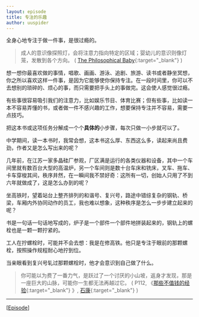 ```yaml
---
layout: episode
title: 专注的乐趣
author: uuspider
---
```

全身心地专注于做一件事，是很过瘾的。

>成人的意识像探照灯，会将注意力指向特定的区域；婴幼儿的意识则像灯笼，发散到各个方向。 ( [The Philosophical Baby][ref01]{:target="_blank"} )

想一想你最喜欢做的事情，唱歌、画画、游泳、追剧、旅游、读书或者静坐冥想，你之所以喜欢这样一件事，是因为它能够使你保持专注。在一段时间里，你可以不去想别的琐碎的、烦心的事，而只需要把手头上的事做完。这会使人感觉很过瘾。

有些事很容易吸引我们的注意力，比如娱乐节目、体育比赛；但有些事，比如读一本不容易弄懂的书，或者做一件不感兴趣的工作，想要保持专注并不容易，需要一点技巧。

把这本书或这项任务分解成一个个**具体的**小步骤，每次只做一小步就可以了。

中学期间，读一本书时，我常会想，这本书这么厚、东西这么多，读起来尚且费劲，作者又是怎么写出来的呢？

几年前，在江苏一家多晶硅厂参观，厂区满是运行的各类仪器和设备，其中一个车间里就有数百台大型的高温炉，另一个车间则是数十台车床和铣床，叉车、拖车、卡车穿梭其间，秩序井然，在一瞬间我不禁好奇：这所有一切，创始人只用了不到六年就做成了，这是怎么办到的呢？

坐高铁时，望着站台上整齐排列的和谐号、复兴号，路途中错综复杂的钢轨、桥梁，车厢内外协同动作的员工，我也难以想象，这种秩序是怎么一步步建立起来的呢？

书是一句话一句话地写成的，炉子是一个部件一个部件地拼装起来的，钢轨上的螺栓也是一颗一颗拧紧的。

工人在拧螺栓时，可能并不会去想：我是在修高铁。他只是专注于眼前的那颗螺栓，按照操作规程耐心地拧到位。

当亲眼看到复兴号轧过那颗螺栓时，他才会意识到自己做了什么。

>你可能以为费了一番力气，是跃过了一个讨厌的小山坡，返身才发现，那是一座巨大的山脉，可能你一生都无法再越过它。 ( P112, 《[那些不值钱的经验][ref02]{:target="_blank"} 》, [石康][ref03]{:target="_blank"} )

***

[[Episode][episode]]

[episode]:http://about.uuspider.com/2019/06/02/episodeindex.html
[ref01]:https://book.douban.com/subject/5931067/
[ref02]:https://book.douban.com/subject/2075391/
[ref03]:http://blog.sina.com.cn/shikang

